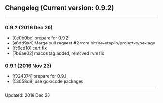 ## Changelog (Current version: 0.9.2)

-----------------

### 0.9.2 (2016 Dec 20)

* [0e0b0bc] prepare for 0.9.2
* [e6dd9a4] Merge pull request #2 from bitrise-steplib/project-type-tags
* [fc6cd10] cert fix
* [7b6ae02] macos tag added, removed rvm fix

### 0.9.1 (2016 Nov 23)

* [f024374] prepare for 0.9.1
* [53058d9] use go-xcode packages

-----------------

Updated: 2016 Dec 20